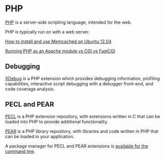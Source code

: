 PHP
=

[PHP](http://php.net/) is a server-side scripting language, intended for the web.

PHP is typically run on with a web server.

[How to install and use Memcached on Ubuntu 12.04](https://www.digitalocean.com/community/tutorials/how-to-install-and-use-memcache-on-ubuntu-12-04)

[Running PHP as an Apache module vs CGI vs FastCGI](http://blog.layershift.com/which-php-mode-apache-vs-cgi-vs-fastcgi/)

## Debugging

[XDebug](http://xdebug.org/) is a PHP extension which provides debugging information, profiling capabilities, interactive script debugging with a debugger front-end, and code coverage analysis.

## PECL and PEAR

[PECL](http://pecl.php.net/) is a PHP extension repository, with extensions written in C that can be loaded into PHP to provide additional functionality.

[PEAR](http://pear.php.net/) is a PHP library repository, with libraries and code written in PHP that can be loaded in your application.

A package manager for PECL and PEAR extensions is [available for the command line](http://pear.php.net/manual/en/installation.getting.php).
